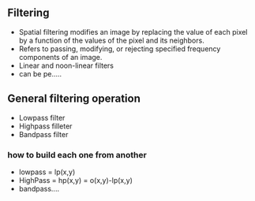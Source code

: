 ## Filtering
- Spatial filtering modifies an image by replacing the value of each pixel by a function of the values of the pixel and its neighbors.
- Refers to passing, modifying, or rejecting specified frequency components of an image.
- Linear and noon-linear filters
- can be pe..... 


## General filtering operation
- Lowpass filter
- Highpass filleter
- Bandpass filter 

### how to build each one from another
- lowpass  = lp(x,y)
- HighPass = hp(x,y) = o(x,y)-lp(x,y)
- bandpass....

